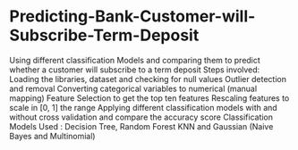 # Predicting-Bank-Customer-will-Subscribe-Term-Deposit
Using different classification Models and comparing them to predict whether a customer will subscribe to a term deposit
Steps involved:
Loading the libraries, dataset and checking for null values
Outlier detection and removal
Converting categorical variables to numerical (manual mapping)
Feature Selection to get the top ten features
Rescaling features to scale in [0, 1] the range
Applying different classification models with and without cross validation and compare the accuracy score
Classification Models Used : Decision Tree, Random Forest KNN and Gaussian (Naive Bayes and Multinomial)
